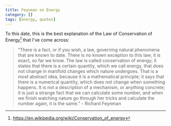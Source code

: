 ```yaml
---
title: Feynman on Energy
category: []
tags: [energy, quotes]
---
```


To this date, this is the best explanation of the Law of Conservation of Energy[^1]
that I've come across:

> “There is a fact, or if you wish, a law, governing natural phenomena that
are known to date. There is no known exception to this law; it is exact,
so far we know. The law is called conservation of energy; it states that
there is a certain quantity, which we call energy, that does not change in
manifold changes which nature undergoes. That is a most abstract idea,
because it is a mathematical principle; it says that there is a numerical
quantity, which does not change when something happens. It is not a
description of a mechanism, or anything concrete; it is just a strange
fact that we can calculate some number, and when we finish watching
nature go through her tricks and calculate the number again, it is the
same.”
\- Richard Feynman
[^1]: https://en.wikipedia.org/wiki/Conservation_of_energy
